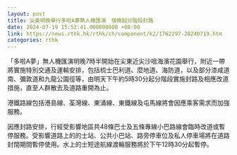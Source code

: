 ```yaml
---
layout: post
title: 尖東明晚舉行多啦A夢無人機匯演　傍晚起分階段封路
date: 2024-07-19 15:52:41.000000000 +08:00
link: https://news.rthk.hk/rthk/ch/component/k2/1762297-20240719.htm
categories: rthk
---
```


「多啦A夢」無人機匯演明晚7時半開始在尖東近尖沙咀海濱花園舉行，附近一帶將實施特別交通及運輸安排，包括梳士巴利道、麼地道、海防道，以及部分漆咸道南、彌敦道和九龍公園徑等，由明天下午約5時30分起分階段實施封路及相應改道措施，直至人群散去及道路重開為止。

港鐵路線包括港島線、荃灣線、東涌線、東鐵線及屯馬線將會因應乘客需求而加強服務。

因應封路安排，行經受影響地區共48條巴士及五條專線小巴路線會臨時改道或暫停服務。受影響道路上的的士站、公共小巴站、路旁停車位及私人停車場將在道路封閉期間暫停使用。水上的士短途航線渡輪服務將於下午12時30分起暫停。
